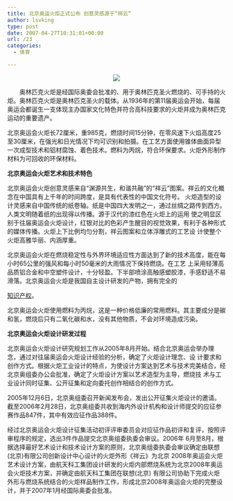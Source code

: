 ```yaml
---
title: 北京奥运火炬正式公布 创意灵感源于“祥云”
author: lsvking
type: post
date: 2007-04-27T10:31:01+00:00
url: /23
categories:
  - 体育

---
```

<p style="text-align: center">
  <img src="http://image2.sina.com.cn/ty/o/2007-04-26/U1860P6T12D2892635F44DT20070426202932.jpg" />
</p>

<!--IMG END-->　　奥林匹克火炬是经国际奥委会批准的、用于奥林匹克圣火燃烧的、可手持的火炬。奥林匹克火炬是奥林匹克圣火的载体。从1936年的第11届奥运会开始，每届奥运会都诞生一支体现主办国家文化特色并符合高科技要求的火炬并成为奥林匹克运动的重要遗产。

北京奥运会火炬长72厘米，重985克，燃烧时间15分钟，在零风速下火焰高度25至30厘米，在强光和日光情况下均可识别和拍摄。在工艺方面使用锥体曲面异型一次成型技术和铝材腐蚀、着色技术。燃料为丙烷，符合环保要求。火炬外形制作材料为可回收的环保材料。

**北京奥运会火炬艺术和技术特色**

北京奥运会火炬创意灵感来自“渊源共生，和谐共融”的“祥云”图案。祥云的文化概念在中国具有上千年的时间跨度，是具有代表性的中国文化符号。 火炬造型的设计灵感来自中国传统的纸卷轴。纸是中国四大发明之一，通过丝绸之路传到西方。人类文明随着纸的出现得以传播。源于汉代的漆红色在火炬上的运用 使之明显区别于往届奥运会火炬设计，红银对比的色彩产生醒目的视觉效果，有利于各种形式的媒体传播。火炬上下比例均匀分割，祥云图案和立体浮雕式的工艺设 计使整个火炬高雅华丽、内涵厚重。

北京奥运会火炬在燃烧稳定性与外界环境适应性方面达到了新的技术高度，能在每小时65公里的强风和每小时50毫米的大雨情况下保持燃烧。在工艺 上采用轻薄高品质铝合金和中空塑件设计，十分轻盈。下半部喷涂高触感塑胶漆，手感舒适不易滑落。北京奥运会火炬是我国自主设计研发的产物，拥有完全的<span class="yqlink"></p> 

<p>
  <a href="http://www.iask.com/n?k=%D6%AA%CA%B6%B2%FA%C8%A8" target="_blank" onclick="activateYQinl(this);return false;" class="akey" title="知识产权">知识产权</a></span>。
</p>

<p>
  北京奥运会火炬使用燃料为丙烷，这是一种价格低廉的常用燃料。其主要成分是碳和氢，燃烧后只有二氧化碳和水，没有其他物质，不会对环境造成污染。
</p>

<p>
  <strong>北京奥运会火炬设计研发过程</strong>
</p>

<p>
  北京奥运会火炬设计研究规划工作从2005年8月开始。结合北京奥运会举办理念，通过对往届奥运会火炬设计经验的分析，确定了火炬设计理念、设 计要求和创作方式。根据火炬工业设计的特点，为使设计方案达到艺术与技术完美结合，经北京奥组委办公会批准，确定了火炬设计方案以艺术造型为主导，燃烧技 术与工业设计同时征集、公开征集和定向委托创作相结合的创作方式。
</p>

<p>
  2005年12月6日，北京奥组委召开新闻发布会，发出公开征集火炬设计的邀请。截至2006年2月28日，北京奥组委共收到海内外设计机构和设计师提交的应征参赛作品847件，其中有效应征作品388件。
</p>

<p>
  经过北京奥运会火炬设计征集活动初评评审委员会对应征作品初评和复评，按照评审程序的规定，选出3件作品提交北京奥组委执委会审议。2006年 6月至8月，根据选择最好艺术设计和技术设计方案的原则，北京奥组委执委会审议确定由联想(北京)有限公司创新设计中心设计的火炬外形《祥云》为北京 2008年奥运会火炬艺术设计方案，由航天科工集团设计研发的火炬内部燃烧系统为北京2008年奥运会火炬技术方案，并确定由航天科工集团在联想(北京) 有限公司协助下完成火炬外形与燃烧系统结合的火炬样品制作工作，形成北京2008年奥运会火炬的完整设计，并于2007年1月经国际奥委会批准。
</p>